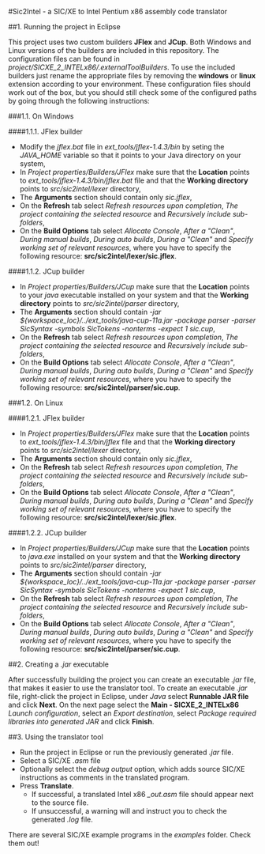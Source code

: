 #Sic2Intel - a SIC/XE to Intel Pentium x86 assembly code translator

##1. Running the project in Eclipse

This project uses two custom builders **JFlex** and **JCup**. Both Windows and Linux versions of the builders are included in this repository. The configuration files can be found in *project/SICXE_2_INTELx86/.externalToolBuilders*. To use the included builders  just rename the appropriate files by removing the **windows** or **linux** extension according to your environment. These configuration files should work out of the box, but you should still check some of the configured paths by going through the following instructions:

###1.1. On Windows

####1.1.1. JFlex builder

- Modify the *jflex.bat* file in *ext_tools/jflex-1.4.3/bin* by seting the *JAVA_HOME* variable so that it points to your Java directory on your system,
- In *Project properties/Builders/JFlex* make sure that the **Location** points to *ext_tools/jflex-1.4.3/bin/jflex.bat* file and that the **Working directory** points to *src/sic2intel/lexer* directory,
- The **Arguments** section should contain only *sic.jflex*,
- On the **Refresh** tab select *Refresh resources upon completion*, *The project containing the selected resource* and *Recursively include sub-folders*,
- On the **Build Options** tab select *Allocate Console*, *After a "Clean"*, *During manual builds*, *During auto builds*, *During a "Clean"* and *Specify working set of relevant resources*, where you have to specify the following resource: **src/sic2intel/lexer/sic.jflex**.

####1.1.2. JCup builder

- In *Project properties/Builders/JCup* make sure that the **Location** points to your *java* executable installed on your system and that the **Working directory** points to *src/sic2intel/parser* directory,
- The **Arguments** section should contain *-jar ${workspace_loc}/../ext_tools/java-cup-11a.jar -package parser -parser SicSyntax -symbols SicTokens -nonterms -expect 1 sic.cup*,
- On the **Refresh** tab select *Refresh resources upon completion*, *The project containing the selected resource* and *Recursively include sub-folders*,
- On the **Build Options** tab select *Allocate Console*, *After a "Clean"*, *During manual builds*, *During auto builds*, *During a "Clean"* and *Specify working set of relevant resources*, where you have to specify the following resource: **src/sic2intel/parser/sic.cup**.

###1.2. On Linux

####1.2.1. JFlex builder

- In *Project properties/Builders/JFlex* make sure that the **Location** points to *ext_tools/jflex-1.4.3/bin/jflex* file and that the **Working directory** points to *src/sic2intel/lexer* directory,
- The **Arguments** section should contain only *sic.jflex*,
- On the **Refresh** tab select *Refresh resources upon completion*, *The project containing the selected resource* and *Recursively include sub-folders*,
- On the **Build Options** tab select *Allocate Console*, *After a "Clean"*, *During manual builds*, *During auto builds*, *During a "Clean"* and *Specify working set of relevant resources*, where you have to specify the following resource: **src/sic2intel/lexer/sic.jflex**.

####1.2.2. JCup builder

- In *Project properties/Builders/JCup* make sure that the **Location** points to *java.exe* installed on your system and that the **Working directory** points to *src/sic2intel/parser* directory,
- The **Arguments** section should contain *-jar ${workspace_loc}/../ext_tools/java-cup-11a.jar -package parser -parser SicSyntax -symbols SicTokens -nonterms -expect 1 sic.cup*,
- On the **Refresh** tab select *Refresh resources upon completion*, *The project containing the selected resource* and *Recursively include sub-folders*,
- On the **Build Options** tab select *Allocate Console*, *After a "Clean"*, *During manual builds*, *During auto builds*, *During a "Clean"* and *Specify working set of relevant resources*, where you have to specify the following resource: **src/sic2intel/parser/sic.cup**.

##2. Creating a *.jar* executable

After successfully building the project you can create an executable *.jar* file, that makes it easier to use the translator tool. To create an executable *.jar* file, right-click the project in Eclipse, under *Java* select **Runnable JAR file** and click **Next**. On the next page select the **Main - SICXE_2_INTELx86** *Launch configuration*, select an *Export destination*, select *Package required libraries into generated JAR* and click **Finish**.

##3. Using the translator tool

- Run the project in Eclipse or run the previously generated *.jar* file.
- Select a SIC/XE *.asm* file
- Optionally select the *debug output* option, which adds source SIC/XE instructions as comments in the translated program.
- Press **Translate**.
  - If successful, a translated Intel x86 *_out.asm* file should appear next to the source file.
  - If unsuccessful, a warning will and instruct you to check the generated *.log* file.
  
There are several SIC/XE example programs in the *examples* folder. Check them out!